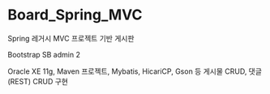 # Board_Spring_MVC
Spring 레거시 MVC 프로젝트 기반 게시판

Bootstrap SB admin 2

Oracle XE 11g, Maven 프로젝트, Mybatis, HicariCP, Gson 등
게시물 CRUD, 댓글(REST) CRUD 구현
